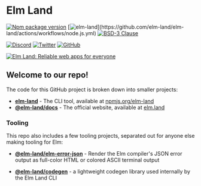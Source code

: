 # Elm Land


[![Npm package version](https://badgen.net/npm/v/elm-land/latest)](https://npmjs.com/package/elm-land) [![elm-land](https://github.com/elm-land/elm-land/actions/workflows/node.js.yml/badge.svg?)](https://github.com/elm-land/elm-land/actions/workflows/node.js.yml) [![BSD-3 Clause](https://img.shields.io/github/license/elm-land/elm-land)](https://github.com/elm-land/elm-land/blob/main/LICENSE)

[![Discord](https://badgen.net/discord/members/vnmYFfySbH?icon=discord&label)](https://join.elm.land) [![Twitter](https://badgen.net/badge/icon/twitter?icon=twitter&label&color=00acee)](https://twitter.com/elmland_) [![GitHub](https://badgen.net/badge/icon/github?icon=github&label&color=4078c0)](https://www.github.com/elm-land/elm-land) 

[![Elm Land: Reliable web apps for everyone](https://github.com/elm-land/elm-land/raw/main/elm-land-banner.jpg)](https://elm.land)


## Welcome to our repo!

The code for this GitHub project is broken down into smaller projects:

- __[elm-land](./projects/cli/)__ - The CLI tool, available at [npmjs.org/elm-land](https://npmjs.org/elm-land)
- __[@elm-land/docs](./docs/)__ - The official website, available at [elm.land](https://elm.land)


### Tooling

This repo also includes a few tooling projects, separated out for anyone else making tooling for Elm:

- __[@elm-land/elm-error-json](./projects/tooling/elm-error-json/)__ - Render the Elm compiler's JSON error output as full-color HTML or colored ASCII terminal output

- __[@elm-land/codegen](./projects/tooling/codegen/)__ - a lightweight codegen library used internally by the Elm Land CLI
